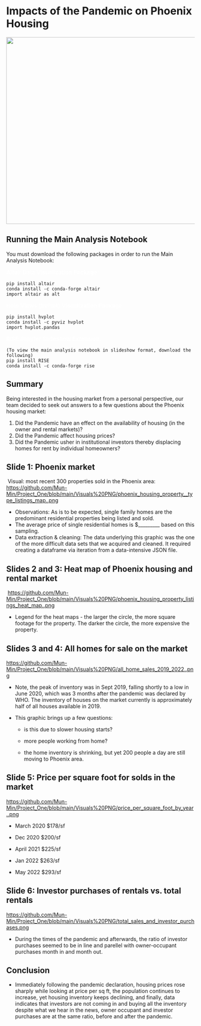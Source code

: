 # Impacts of the Pandemic on Phoenix Housing

<img align="middle" width="900" height="500" src="https://api.time.com/wp-content/uploads/2022/04/GettyImages-1292752655.jpg?quality=85&w=1200&h=628&crop=1">

## Running the Main Analysis Notebook 
You must download the following packages in order to run the Main Analysis Notebook: 

<span style="color:white;font-weight:100;font-size:15px">
    <b>Altair Data Visualization Package:</b>
</span>

    pip install altair 
    conda install -c conda-forge altair
    import altair as alt 

<span style="color:white;font-weight:100;font-size:15px">
    <b>Holo Views (hvPlot) Visualization Package:</b>
</span>

    pip install hvplot
    conda install -c pyviz hvplot
    import hvplot.pandas 

<span style="color:white;font-weight:100;font-size:15px">
    <b>RISE Jupyter Slideshow Extension:</b>
</span>

    (To view the main analysis notebook in slideshow format, download the following)
    pip install RISE
    conda install -c conda-forge rise

## Summary
Being interested in the housing market from a personal perspective, our team decided to seek out answers to a few questions about the Phoenix housing market:
​
1.  Did the Pandemic have an effect on the availability of housing (in the owner and rental markets)?
2.  Did the Pandemic affect housing prices?
3.  Did the Pandemic usher in institutional investors thereby displacing homes for rent by individual homeowners?
​
## Slide 1:  Phoenix market
​
Visual:  most recent 300 properties sold in the Phoenix area:
https://github.com/Mun-Min/Project_One/blob/main/Visuals%20PNG/phoenix_housing_property__type_listings_map..png
​
- Observations:  As is to be expected, single family homes are the predominant residential properties being listed and sold.
- The average price of single residential homes is $_________ based on this sampling.
- Data extraction & cleaning:  The data underlying this graphic was the one of the more difficult data sets that we acquired and cleaned.  It required creating a dataframe via iteration from a data-intensive JSON file.
​
## Slides 2 and 3:  Heat map of Phoenix housing and rental market 
​
https://github.com/Mun-Min/Project_One/blob/main/Visuals%20PNG/phoenix_housing_property_listings_heat_map..png

- Legend for the heat maps - the larger the circle, the more square footage for the property.  The darker the circle, the more expensive the property.
​
​
## Slides 3 and 4: All homes for sale on the market
​<https://github.com/Mun-Min/Project_One/blob/main/Visuals%20PNG/all_home_sales_2019_2022..png>

- Note, the peak of inventory was in Sept 2019, falling shortly to a low in June 2020, which was 3 months after the pandemic was declared by WHO.  The inventory of houses on the market currently is approximately half of all houses available in 2019.


- This graphic brings up a few questions:

    - is this due to slower housing starts?

    - more people working from home?

    - the home inventory is shrinking, but yet 200 people a day are still moving to Phoenix area.

## Slide 5: Price per square foot for solds in the market 
https://github.com/Mun-Min/Project_One/blob/main/Visuals%20PNG/price_per_square_foot_by_year..png

- March 2020 $178/sf

- Dec 2020 $200/sf

- April 2021 $225/sf

- Jan 2022 $263/sf

- May 2022 $293/sf
​
## Slide 6:  Investor purchases of rentals vs. total rentals
​<https://github.com/Mun-Min/Project_One/blob/main/Visuals%20PNG/total_sales_and_investor_purchases.png>

- During the times of the pandemic and afterwards, the ratio of investor purchases seemed to be in line and parellel with owner-occupant purchases month in and month out.

## Conclusion
- Immediately following the pandemic declaration, housing prices rose sharply while looking at price per sq ft, the population continues to increase, yet housing inventory keeps declining, and finally, data indicates that investors are not coming in and buying all the inventory despite what we hear in the news, owner occupant and investor purchases are at the same ratio, before and after the pandemic.